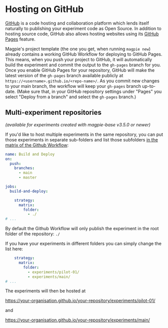 # Hosting on GitHub

[GitHub](https://github.com) is a code hosting and collaboration platform which lends itself naturally to
publishing your experiment code as Open Source. In addition to hosting source code, GitHub also allows
hosting websites using its [GitHub Pages](https://pages.github.com/) feature.

Magpie's project template (the one you get, when running `magpie new`) already contains a working GitHub Workflow for deploying to GitHub Pages.
This means, when you push your project to GitHub, it will automatically build the experiment and commit the output
to the `gh-pages` branch for you. Once you enable GitHub Pages for your repository, GitHub will make the latest version of the `gh-pages`
branch available publicly at `https://<username>.github.io/<repo-name>/`. As you commit new changes to your main branch,
the workflow will keep your `gh-pages` branch up-to-date. (Make sure that, in your GitHub repository settings under "Pages" you select "Deploy from a branch" and select the `gh-pages` branch.)

## Multi-experiment repositories

*(available for experiments created with magpie-base v3.5.0 or newer)*

If you'd like to host multiple experiments in the same repository, you can put those experiments in separate sub-folders
and list those subfolders [in the matrix of the Github Workflow](https://github.com/magpie-ea/magpie-base/blob/develop/lib/templates/minimal/.github/workflows/deploy-to-gh-pages.yml#L15):

```yml
name: Build and Deploy
on:
  push:
    branches:
      - main
      - master

jobs:
  build-and-deploy:

    strategy:
      matrix:
        folder:
          - ./
# ...
```

By default the Github Workflow will only publish the experiment in the root folder of the repository: `./`

If you have your experiments in different folders you can simply change the list here:

```yml
    strategy:
      matrix:
        folder:
          - experiments/pilot-01/
          - experiments/main/
# ...
```

The experiments will then be hosted at

https://your-organisation.github.io/your-repository/experiments/pilot-01/

and 

https://your-organisation.github.io/your-repository/experiments/main/
